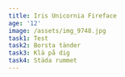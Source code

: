 ```yaml
---
title: Iris Unicornia Fireface
age: '12'
image: /assets/img_9748.jpg
task1: Test
task2: Borsta tänder
task3: Klä på dig
task4: Städa rummet
---
```


